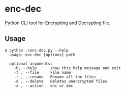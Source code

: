 # enc-dec
Python CLI tool for Encrypting and Decrypting file.

## Usage
```console
$ python .\enc-dec.py --help
  usage: enc-dec [options] path
  
  optional arguments:
    -h, --help      show this help message and exit
    -f , --file     File name
    -r , --rename   Rename all the files
    -d , --delete   Deletes unencrypted files
    -a , --action   enc or dec
```
